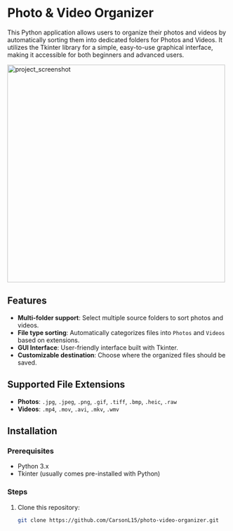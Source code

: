 # Photo & Video Organizer

This Python application allows users to organize their photos and videos by automatically sorting them into dedicated folders for Photos and Videos. It utilizes the Tkinter library for a simple, easy-to-use graphical interface, making it accessible for both beginners and advanced users.

<img width="496" alt="project_screenshot" src="https://github.com/user-attachments/assets/92d14536-102b-4c14-aea7-7fd1c40814f9" />

## Features
- **Multi-folder support**: Select multiple source folders to sort photos and videos.
- **File type sorting**: Automatically categorizes files into `Photos` and `Videos` based on extensions.
- **GUI Interface**: User-friendly interface built with Tkinter.
- **Customizable destination**: Choose where the organized files should be saved.

## Supported File Extensions
- **Photos**: `.jpg`, `.jpeg`, `.png`, `.gif`, `.tiff`, `.bmp`, `.heic`, `.raw`
- **Videos**: `.mp4`, `.mov`, `.avi`, `.mkv`, `.wmv`

## Installation

### Prerequisites
- Python 3.x
- Tkinter (usually comes pre-installed with Python)

### Steps
1. Clone this repository:
   ```bash
   git clone https://github.com/CarsonL15/photo-video-organizer.git
